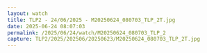 ```yaml
---
layout: watch
title: TLP2 - 24/06/2025 - M20250624_080703_TLP_2T.jpg
date: 2025-06-24 08:07:03
permalink: /2025/06/24/watch/M20250624_080703_TLP_2
capture: TLP2/2025/202506/20250623/M20250624_080703_TLP_2T.jpg
---
```

